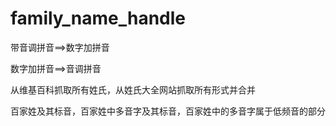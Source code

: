 family_name_handle
==================

带音调拼音==>数字加拼音

数字加拼音==>音调拼音

从维基百科抓取所有姓氏，从姓氏大全网站抓取所有形式并合并

百家姓及其标音，百家姓中多音字及其标音，百家姓中的多音字属于低频音的部分
